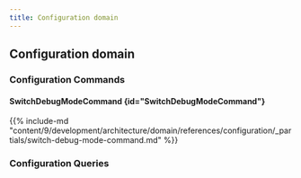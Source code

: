 ```yaml
---
title: Configuration domain
---
```


## Configuration domain

### Configuration Commands

#### SwitchDebugModeCommand {id="SwitchDebugModeCommand"}

{{%  include-md "content/9/development/architecture/domain/references/configuration/_partials/switch-debug-mode-command.md" %}}

### Configuration Queries

